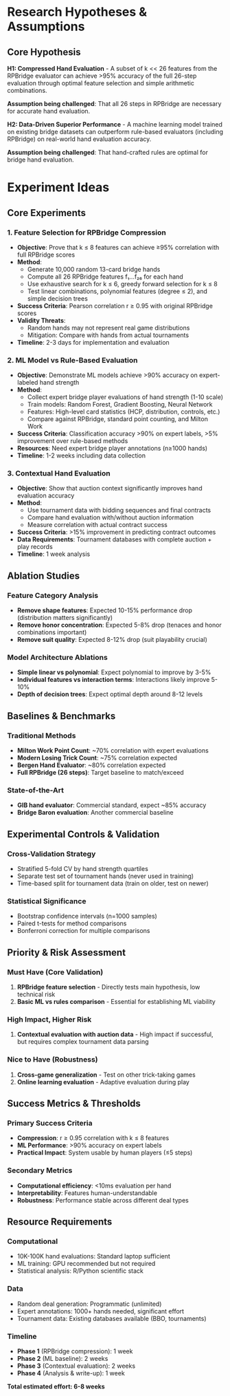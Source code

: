 # Research Hypotheses & Assumptions

## Core Hypothesis

**H1: Compressed Hand Evaluation** - A subset of k \<\< 26 features from the RPBridge evaluator can achieve >95% accuracy of the full 26-step evaluation through optimal feature selection and simple arithmetic combinations.

**Assumption being challenged**: That all 26 steps in RPBridge are necessary for accurate hand evaluation.

**H2: Data-Driven Superior Performance** - A machine learning model trained on existing bridge datasets can outperform rule-based evaluators (including RPBridge) on real-world hand evaluation accuracy.

**Assumption being challenged**: That hand-crafted rules are optimal for bridge hand evaluation.

# Experiment Ideas

## Core Experiments

### 1. **Feature Selection for RPBridge Compression**

* **Objective**: Prove that k ≤ 8 features can achieve ≥95% correlation with full RPBridge scores
* **Method**:
  * Generate 10,000 random 13-card bridge hands
  * Compute all 26 RPBridge features f₁...f₂₆ for each hand
  * Use exhaustive search for k ≤ 6, greedy forward selection for k ≤ 8
  * Test linear combinations, polynomial features (degree ≤ 2), and simple decision trees
* **Success Criteria**: Pearson correlation r ≥ 0.95 with original RPBridge scores
* **Validity Threats**:
  * Random hands may not represent real game distributions
  * Mitigation: Compare with hands from actual tournaments
* **Timeline**: 2-3 days for implementation and evaluation

### 2. **ML Model vs Rule-Based Evaluation**

* **Objective**: Demonstrate ML models achieve >90% accuracy on expert-labeled hand strength
* **Method**:
  * Collect expert bridge player evaluations of hand strength (1-10 scale)
  * Train models: Random Forest, Gradient Boosting, Neural Network
  * Features: High-level card statistics (HCP, distribution, controls, etc.)
  * Compare against RPBridge, standard point counting, and Milton Work
* **Success Criteria**: Classification accuracy >90% on expert labels, >5% improvement over rule-based methods
* **Resources**: Need expert bridge player annotations (n≥1000 hands)
* **Timeline**: 1-2 weeks including data collection

### 3. **Contextual Hand Evaluation**

* **Objective**: Show that auction context significantly improves hand evaluation accuracy
* **Method**:
  * Use tournament data with bidding sequences and final contracts
  * Compare hand evaluation with/without auction information
  * Measure correlation with actual contract success
* **Success Criteria**: >15% improvement in predicting contract outcomes
* **Data Requirements**: Tournament databases with complete auction + play records
* **Timeline**: 1 week analysis

## Ablation Studies

### Feature Category Analysis

* **Remove shape features**: Expected 10-15% performance drop (distribution matters significantly)
* **Remove honor concentration**: Expected 5-8% drop (tenaces and honor combinations important)
* **Remove suit quality**: Expected 8-12% drop (suit playability crucial)

### Model Architecture Ablations

* **Simple linear vs polynomial**: Expect polynomial to improve by 3-5%
* **Individual features vs interaction terms**: Interactions likely improve 5-10%
* **Depth of decision trees**: Expect optimal depth around 8-12 levels

## Baselines & Benchmarks

### Traditional Methods

* **Milton Work Point Count**: \~70% correlation with expert evaluations
* **Modern Losing Trick Count**: \~75% correlation expected
* **Bergen Hand Evaluator**: \~80% correlation expected
* **Full RPBridge (26 steps)**: Target baseline to match/exceed

### State-of-the-Art

* **GIB hand evaluator**: Commercial standard, expect \~85% accuracy
* **Bridge Baron evaluation**: Another commercial baseline

## Experimental Controls & Validation

### Cross-Validation Strategy

* Stratified 5-fold CV by hand strength quartiles
* Separate test set of tournament hands (never used in training)
* Time-based split for tournament data (train on older, test on newer)

### Statistical Significance

* Bootstrap confidence intervals (n\=1000 samples)
* Paired t-tests for method comparisons
* Bonferroni correction for multiple comparisons

## Priority & Risk Assessment

### Must Have (Core Validation)

1. **RPBridge feature selection** - Directly tests main hypothesis, low technical risk
2. **Basic ML vs rules comparison** - Essential for establishing ML viability

### High Impact, Higher Risk

1. **Contextual evaluation with auction data** - High impact if successful, but requires complex tournament data parsing

### Nice to Have (Robustness)

1. **Cross-game generalization** - Test on other trick-taking games
2. **Online learning evaluation** - Adaptive evaluation during play

## Success Metrics & Thresholds

### Primary Success Criteria

* **Compression**: r ≥ 0.95 correlation with k ≤ 8 features
* **ML Performance**: >90% accuracy on expert labels
* **Practical Impact**: System usable by human players (≤5 steps)

### Secondary Metrics

* **Computational efficiency**: \<10ms evaluation per hand
* **Interpretability**: Features human-understandable
* **Robustness**: Performance stable across different deal types

## Resource Requirements

### Computational

* 10K-100K hand evaluations: Standard laptop sufficient
* ML training: GPU recommended but not required
* Statistical analysis: R/Python scientific stack

### Data

* Random deal generation: Programmatic (unlimited)
* Expert annotations: 1000+ hands needed, significant effort
* Tournament data: Existing databases available (BBO, tournaments)

### Timeline

* **Phase 1** (RPBridge compression): 1 week
* **Phase 2** (ML baseline): 2 weeks
* **Phase 3** (Contextual evaluation): 2 weeks
* **Phase 4** (Analysis & write-up): 1 week

**Total estimated effort: 6-8 weeks**